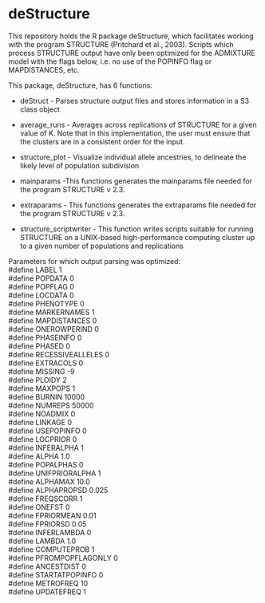 # deStructure
This repository holds the R package deStructure, which facilitates working with the program STRUCTURE (Pritchard et al., 2003).
Scripts which process STRUCTURE output have only been optimized for the ADMIXTURE model with the flags below, i.e. no use of the
POPINFO flag or MAPDISTANCES, etc.

This package, deStructure, has 6 functions:

- deStruct - Parses structure output files and stores information in a S3 class object

- average_runs - Averages across replications of STRUCTURE for a given value of K. Note that in this implementation, the user must ensure that the clusters are in a consistent order for the input.

- structure_plot - Visualize individual allele ancestries, to delineate the likely level of population subdivision

- mainparams -This functions generates the mainparams file needed for the program STRUCTURE v 2.3.

- extraparams - This functions generates the extraparams file needed for the program STRUCTURE v 2.3.

- structure_scriptwriter - This function writes scripts suitable for running STRUCTURE on a UNIX-based high-performance computing cluster up to a given number of populations and replications

Parameters for which output parsing was optimized:  
#define LABEL 1  
#define POPDATA 0   
#define POPFLAG 0  
#define LOCDATA 0  
#define PHENOTYPE 0   
#define MARKERNAMES 1   
#define MAPDISTANCES 0  
#define ONEROWPERIND 0  
#define PHASEINFO 0  
#define PHASED 0  
#define RECESSIVEALLELES 0   
#define EXTRACOLS 0  
#define MISSING -9  
#define PLOIDY 2  
#define MAXPOPS 1  
#define BURNIN 10000  
#define NUMREPS 50000  
#define NOADMIX 0  
#define LINKAGE 0  
#define USEPOPINFO 0  
#define LOCPRIOR 0  
#define INFERALPHA 1  
#define ALPHA 1.0  
#define POPALPHAS 0   
#define UNIFPRIORALPHA 1   
#define ALPHAMAX 10.0  
#define ALPHAPROPSD 0.025  
#define FREQSCORR 1  
#define ONEFST 0  
#define FPRIORMEAN 0.01  
#define FPRIORSD 0.05  
#define INFERLAMBDA 0  
#define LAMBDA 1.0  
#define COMPUTEPROB 1   
#define PFROMPOPFLAGONLY 0   
#define ANCESTDIST 0  
#define STARTATPOPINFO 0  
#define METROFREQ 10  
#define UPDATEFREQ 1  
